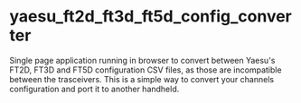 # yaesu_ft2d_ft3d_ft5d_config_converter
Single page application running in browser to convert between Yaesu's FT2D, FT3D and FT5D configuration CSV files, as those are incompatible between the trasceivers. This is a simple way to convert your channels configuration and port it to another handheld.
